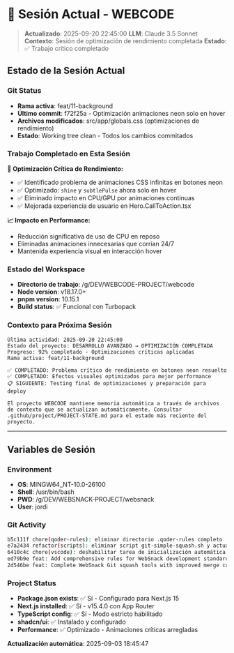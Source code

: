 # 🔄 Sesión Actual - WEBCODE

> **Actualizado**: 2025-09-20 22:45:00
> **LLM**: Claude 3.5 Sonnet  
> **Contexto**: Sesión de optimización de rendimiento completada
> **Estado**: ✅ Trabajo crítico completado

## **Estado de la Sesión Actual**

### **Git Status**

- **Rama activa**: feat/11-background
- **Último commit**: f72f25a - Optimización animaciones neon solo en hover
- **Archivos modificados**: src/app/globals.css (optimizaciones de rendimiento)
- **Estado**: Working tree clean - Todos los cambios commitados

### **Trabajo Completado en Esta Sesión**

**🚀 Optimización Crítica de Rendimiento:**
- ✅ Identificado problema de animaciones CSS infinitas en botones neon
- ✅ Optimizado: `shine` y `subtlePulse` ahora solo en hover
- ✅ Eliminado impacto en CPU/GPU por animaciones continuas
- ✅ Mejorada experiencia de usuario en Hero.CallToAction.tsx

**📈 Impacto en Performance:**
- Reducción significativa de uso de CPU en reposo
- Eliminadas animaciones innecesarias que corrían 24/7
- Mantenida experiencia visual en interacción hover

### **Estado del Workspace**

- **Directorio de trabajo**: /g/DEV/WEBCODE-PROJECT/webcode
- **Node version**: v18.17.0+
- **pnpm version**: 10.15.1
- **Build status**: ✅ Funcional con Turbopack

### **Contexto para Próxima Sesión**

```
Última actividad: 2025-09-20 22:45:00
Estado del proyecto: DESARROLLO AVANZADO → OPTIMIZACIÓN COMPLETADA
Progreso: 92% completado - Optimizaciones críticas aplicadas
Rama activa: feat/11-background

✅ COMPLETADO: Problema crítico de rendimiento en botones neon resuelto
✅ COMPLETADO: Efectos visuales optimizados para mejor performance
📋 SIGUIENTE: Testing final de optimizaciones y preparación para deploy

El proyecto WEBCODE mantiene memoria automática a través de archivos de contexto que se actualizan automáticamente. Consultar .github/project/PROJECT-STATE.md para el estado más reciente del proyecto.
```

---

## **Variables de Sesión**

### **Environment**

- **OS**: MINGW64_NT-10.0-26100
- **Shell**: /usr/bin/bash
- **PWD**: /g/DEV/WEBSNACK-PROJECT/websnack
- **User**: jordi

### **Git Activity**

```bash
b5c111f chore(qoder-rules): eliminar directorio .qoder-rules completo
e7a2434 refactor(scripts): eliminar script git-simple-squash.sh y actualizar documentación
6410c4c chore(vscode): deshabilitar tarea de inicialización automática de Next.js 15
ed79b9e feat: Add comprehensive rules for WebSnack development standards, including App Router, Git squash tools, UI/UX design, theming, and testing practices
2d546be feat: Complete WebSnack Git squash tools with improved merge compatibility
```

### **Project Status**

- **Package.json exists**: ✅ Sí - Configurado para Next.js 15
- **Next.js installed**: ✅ Sí - v15.4.0 con App Router
- **TypeScript config**: ✅ Sí - Modo estricto habilitado  
- **shadcn/ui**: ✅ Instalado y configurado
- **Performance**: ✅ Optimizado - Animaciones críticas arregladas

**Actualización automática**: 2025-09-03 18:45:47
